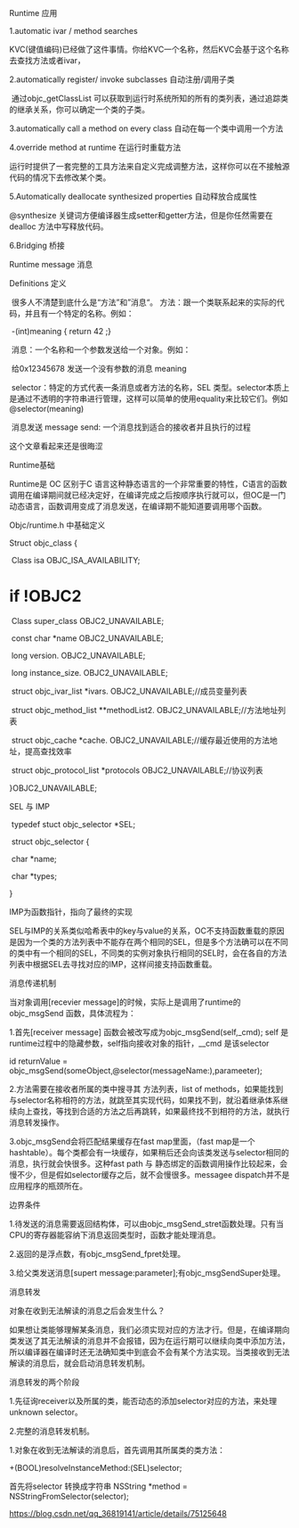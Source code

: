 Runtime 应用

1.automatic ivar / method searches

​	KVC(键值编码)已经做了这件事情。你给KVC一个名称，然后KVC会基于这个名称去查找方法或者ivar，

2.automatically register/ invoke subclasses 自动注册/调用子类

​	通过objc_getClassList 可以获取到运行时系统所知的所有的类列表，通过追踪类的继承关系，你可以确定一个类的子类。

3.automatically call a method on every class 自动在每一个类中调用一个方法



4.override method at runtime  在运行时重载方法

运行时提供了一套完整的工具方法来自定义完成调整方法，这样你可以在不接触源代码的情况下去修改某个类。

5.Automatically deallocate synthesized properties 自动释放合成属性

@synthesize 关键词方便编译器生成setter和getter方法，但是你任然需要在dealloc 方法中写释放代码。

6.Bridging  桥接





Runtime message  消息

Definitions 定义

​	很多人不清楚到底什么是“方法”和”消息“。
	方法：跟一个类联系起来的实际的代码，并且有一个特定的名称。例如：

​		-(int)meaning { return 42 ;}

​	消息：一个名称和一个参数发送给一个对象。例如：

​		给0x12345678 发送一个没有参数的消息 meaning

​	selector：特定的方式代表一条消息或者方法的名称，SEL 类型。selector本质上是通过不透明的字符串进行管理，这样可以简单的使用equality来比较它们。例如@selector(meaning)

​	消息发送 message send: 一个消息找到适合的接收者并且执行的过程



这个文章看起来还是很晦涩





Runtime基础

Runtime是 OC 区别于C 语言这种静态语言的一个非常重要的特性，C语言的函数调用在编译期间就已经决定好，在编译完成之后按顺序执行就可以，但OC是一门动态语言，函数调用变成了消息发送，在编译期不能知道要调用哪个函数。



Objc/runtime.h 中基础定义

Struct objc_class {

​	Class isa OBJC_ISA_AVAILABILITY;

# if !__OBJC2__

​	Class super_class  OBJC2_UNAVAILABLE;

​	const char *name   OBJC2_UNAVAILABLE;

​	long version.            OBJC2_UNAVAILABLE;

​	long instance_size.   OBJC2_UNAVAILABLE;

​	struct objc_ivar_list *ivars.      OBJC2_UNAVAILABLE;//成员变量列表

​	struct objc_method_list **methodList2.  OBJC2_UNAVAILABLE;//方法地址列表

​	struct objc_cache *cache. OBJC2_UNAVAILABLE;//缓存最近使用的方法地址，提高查找效率

​	struct objc_protocol_list *protocols   OBJC2_UNAVAILABLE;//协议列表

}OBJC2_UNAVAILABLE;



SEL 与 IMP

​	typedef stuct objc_selector *SEL;

​	struct objc_selector {

​		char *name;

​		char *types;

}

IMP为函数指针，指向了最终的实现

SEL与IMP的关系类似哈希表中的key与value的关系，OC不支持函数重载的原因是因为一个类的方法列表中不能存在两个相同的SEL，但是多个方法确可以在不同的类中有一个相同的SEL，不同类的实例对象执行相同的SEL时，会在各自的方法列表中根据SEL去寻找对应的IMP，这样间接支持函数重载。



消息传递机制

当对象调用[recevier message]的时候，实际上是调用了runtime的objc_msgSend 函数，具体流程为：

1.首先[receiver message] 函数会被改写成为objc_msgSend(self,_cmd); self 是runtime过程中的隐藏参数，self指向接收对象的指针，__cmd 是该selector

id returnValue = objc_msgSend(someObject,@selector(messageName:),parameeter);

2.方法需要在接收者所属的类中搜寻其 方法列表，list of methods，如果能找到与selector名称相符的方法，就跳至其实现代码，如果找不到，就沿着继承体系继续向上查找，等找到合适的方法之后再跳转，如果最终找不到相符的方法，就执行消息转发操作。

3.objc_msgSend会将匹配结果缓存在fast map里面，（fast map是一个hashtable）。每个类都会有一块缓存，如果稍后还会向该类发送与selector相同的消息，执行就会快很多。这种fast path 与 静态绑定的函数调用操作比较起来，会慢不少，但是假如selector缓存之后，就不会慢很多。messagee dispatch并不是应用程序的瓶颈所在。

边界条件

1.待发送的消息需要返回结构体，可以由objc_msgSend_stret函数处理。只有当CPU的寄存器能容纳下消息返回类型时，函数才能处理消息。

2.返回的是浮点数，有objc_msgSend_fpret处理。

3.给父类发送消息[supert message:parameter];有objc_msgSendSuper处理。



消息转发

对象在收到无法解读的消息之后会发生什么？

如果想让类能够理解某条消息，我们必须实现对应的方法才行。但是，在编译期向类发送了其无法解读的消息并不会报错，因为在运行期可以继续向类中添加方法，所以编译器在编译时还无法确知类中到底会不会有某个方法实现。当类接收到无法解读的消息后，就会启动消息转发机制。

消息转发的两个阶段

1.先征询receiver以及所属的类，能否动态的添加selector对应的方法，来处理unknown selector。

2.完整的消息转发机制。



1.对象在收到无法解读的消息后，首先调用其所属类的类方法：

+(BOOL)resolveInstanceMethod:(SEL)selector;

首先将selector 转换成字符串 NSString *method = NSStringFromSelector(selector);



https://blog.csdn.net/qq_36819141/article/details/75125648







